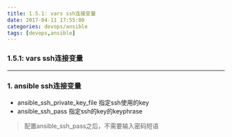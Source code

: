 ```yaml
---
title: 1.5.1: vars ssh连接变量
date: 2017-04-11 17:55:00
categories: devops/ansible
tags: [devops,ansible]
---
```

### 1.5.1: vars ssh连接变量

---

### 1. ansible ssh连接变量
- ansible_ssh_private_key_file 指定ssh使用的key
- ansible_ssh_pass 指定ssh的key的keyphrase

> 配置ansible_ssh_pass之后，不需要输入密码短语
